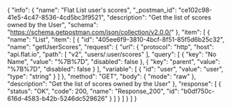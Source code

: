 {
  "info": {
    "name": "Flat List user's scores",
    "_postman_id": "ce102c98-41e5-4c47-8536-4cd5bc3f9521",
    "description": "Get the list of scores owned by the User",
    "schema": "https://schema.getpostman.com/json/collection/v2.0.0/"
  },
  "item": [
    {
      "name": "List",
      "item": [
        {
          "id": "405ee6f9-3810-4bcf-8f51-85f5d6b25c32",
          "name": "getUserScores",
          "request": {
            "url": {
              "protocol": "http",
              "host": "api.flat.io",
              "path": [
                "v2",
                "users/:user/scores"
              ],
              "query": [
                {
                  "key": "No Name",
                  "value": "%7B%7D",
                  "disabled": false
                },
                {
                  "key": "parent",
                  "value": "%7B%7D",
                  "disabled": false
                }
              ],
              "variable": [
                {
                  "id": "user",
                  "value": "user",
                  "type": "string"
                }
              ]
            },
            "method": "GET",
            "body": {
              "mode": "raw"
            },
            "description": "Get the list of scores owned by the User"
          },
          "response": [
            {
              "status": "OK",
              "code": 200,
              "name": "Response_200",
              "id": "b0df750c-616d-4583-b42b-5246dc529626"
            }
          ]
        }
      ]
    }
  ]
}